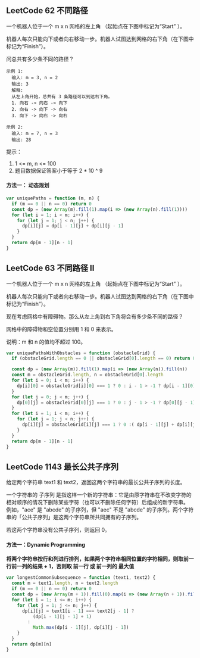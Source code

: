 <h2 id="1">LeetCode 62 不同路径</h2>

一个机器人位于一个 m x n 网格的左上角 （起始点在下图中标记为“Start” ）。

机器人每次只能向下或者向右移动一步。机器人试图达到网格的右下角（在下图中标记为“Finish”）。

问总共有多少条不同的路径？

    示例 1:
      输入: m = 3, n = 2
      输出: 3
      解释:
      从左上角开始，总共有 3 条路径可以到达右下角。
      1. 向右 -> 向右 -> 向下
      2. 向右 -> 向下 -> 向右
      3. 向下 -> 向右 -> 向右

    示例 2:
      输入: m = 7, n = 3
      输出: 28

提示：
1. 1 <= m, n <= 100
2. 题目数据保证答案小于等于 2 * 10 ^ 9


#### 方法一： 动态规划

```javascript
var uniquePaths = function (m, n) {
  if (m == 0 || n == 0) return 0
  const dp = (new Array(m).fill(1).map(i => (new Array(n).fill(1))))
  for (let i = 1; i < m; i++) {
    for (let j = 1; j < n; j++) {
      dp[i][j] = dp[i - 1][j] + dp[i][j - 1]
    }
  }
  return dp[m - 1][n - 1]
}
```

<h2 id="2">LeetCode 63 不同路径 II</h2>
一个机器人位于一个 m x n 网格的左上角 （起始点在下图中标记为“Start” ）。

机器人每次只能向下或者向右移动一步。机器人试图达到网格的右下角（在下图中标记为“Finish”）。

现在考虑网格中有障碍物。那么从左上角到右下角将会有多少条不同的路径？

网格中的障碍物和空位置分别用 1 和 0 来表示。

说明：m 和 n 的值均不超过 100。

```javascript
var uniquePathsWithObstacles = function (obstacleGrid) {
  if (obstacleGrid.length == 0 || obstacleGrid[0].length == 0) return 0

  const dp = (new Array(m)).fill(1).map(i => (new Array(n)).fill(n))
  const m = obstacleGrid.length, n = obstacleGrid[0].length
  for (let i = 0; i < m; i++) {
    dp[i][0] = obstacleGrid[i][0] === 1 ? 0 : i - 1 > -1 ? dp[i - 1][0] : 1 
  }
  for (let j = 0; j < m; j++) {
    dp[0][j] = obstacleGrid[0][j] === 1 ? 0 : j - 1 > -1 ? dp[0][j - 1] : 1 
  }
  for (let i = 1; i < m; i++) {
    for (let j = 1; j < n; j++) {
      dp[i][j] = obstacleGrid[i][j] === 1 ? 0 :( dp[i - 1][j] + dp[i][j - 1])
    }
  }
  return dp[m - 1][n - 1]
}
```


<h2 id="3">LeetCode 1143 最长公共子序列</h2>
给定两个字符串 text1 和 text2，返回这两个字符串的最长公共子序列的长度。

一个字符串的 子序列 是指这样一个新的字符串：它是由原字符串在不改变字符的相对顺序的情况下删除某些字符（也可以不删除任何字符）后组成的新字符串。
例如，"ace" 是 "abcde" 的子序列，但 "aec" 不是 "abcde" 的子序列。两个字符串的「公共子序列」是这两个字符串所共同拥有的子序列。

若这两个字符串没有公共子序列，则返回 0。


#### 方法一：Dynamic Programming

**将两个字符串按行和列进行排列，如果两个字符串相同位置的字符相同，则取前一行前一列的结果 + 1，否则取 前一行 或 前一列的 最大值**

```javascript
var longestCommonSubsequence = function (text1, text2) {
  const m = text1.length, n = text2.length
  if (m == 0 || n == 0) return 0
  const dp = (new Array(m + 1)).fill(0).map(i => (new Array(n + 1)).fill(0))
  for (let i = 1; i <= m; i++) {
    for (let j = 1; j <= n; j++) {
      dp[i][j] = text1[i - 1] === text2[j - 1] ?
          (dp[i - 1][j - 1] + 1)
        :
          Math.max(dp[i - 1][j], dp[i][j - 1])
    }
  }
  return dp[m][n]
}
```
